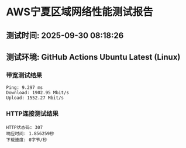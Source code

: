 # AWS宁夏区域网络性能测试报告
## 测试时间: 2025-09-30 08:18:26
## 测试环境: GitHub Actions Ubuntu Latest (Linux)

### 带宽测试结果
```
Ping: 9.297 ms
Download: 1902.95 Mbit/s
Upload: 1552.27 Mbit/s
```

### HTTP连接测试结果
```
HTTP状态码: 307
响应时间: 1.856259秒
下载速度: 0字节/秒
```

